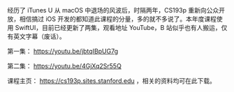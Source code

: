 

经历了 iTunes U 从 macOS 中退场的风波后，时隔两年，CS193p 重新向公众开放，相信搞过 iOS 开发的都知道此课程的分量，多的就不多说了。本年度课程使用 SwiftUI，目前已经更新了两集，观看地址 YouTube，B 站似乎也有人搬运，仅有英文字幕（废话）。

第一集： https://youtu.be/jbtqIBpUG7g

第二集： https://youtu.be/4GjXq2Sr55Q

课程主页： https://cs193p.sites.stanford.edu ，相关的资料均可在此下载。
